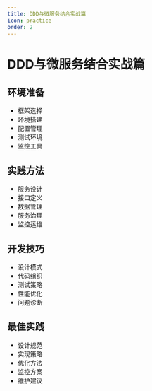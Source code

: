 ```yaml
---
title: DDD与微服务结合实战篇
icon: practice
order: 2
---
```


# DDD与微服务结合实战篇

## 环境准备
- 框架选择
- 环境搭建
- 配置管理
- 测试环境
- 监控工具

## 实践方法
- 服务设计
- 接口定义
- 数据管理
- 服务治理
- 监控运维

## 开发技巧
- 设计模式
- 代码组织
- 测试策略
- 性能优化
- 问题诊断

## 最佳实践
- 设计规范
- 实现策略
- 优化方法
- 监控方案
- 维护建议

